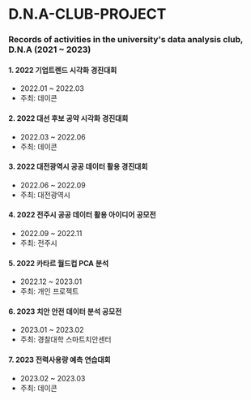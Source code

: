 # D.N.A-CLUB-PROJECT
### Records of activities in the university's data analysis club, D.N.A (2021 ~ 2023)

#### 1. 2022 기업트렌드 시각화 경진대회
- 2022.01 ~ 2022.03
- 주최: 데이콘

#### 2. 2022 대선 후보 공약 시각화 경진대회
- 2022.03 ~ 2022.06
- 주최: 데이콘

#### 3. 2022 대전광역시 공공 데이터 활용 경진대회
- 2022.06 ~ 2022.09
- 주최: 대전광역시

#### 4. 2022 전주시 공공 데이터 활용 아이디어 공모전
- 2022.09 ~ 2022.11
- 주최: 전주시

#### 5. 2022 카타르 월드컵 PCA 분석
- 2022.12 ~ 2023.01
- 주최: 개인 프로젝트

#### 6. 2023 치안 안전 데이터 분석 공모전
- 2023.01 ~ 2023.02
- 주최: 경찰대학 스마트치안센터

#### 7. 2023 전력사용량 예측 연습대회
- 2023.02 ~ 2023.03
- 주최: 데이콘
